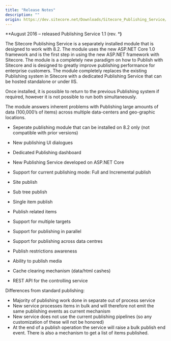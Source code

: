 ```yaml
---
title: "Release Notes"
description: ""
origin: https://dev.sitecore.net/Downloads/Sitecore_Publishing_Service/11/Sitecore_Publishing_Service_11_Initial_Release/Release_Notes
---
```


**August 2016 – released Publishing Service 1.1 (rev. ***)**

The Sitecore Publishing Service is a separately installed module that is designed to work with 8.2. The module uses the new ASP.NET Core 1.0 framework and is the first step in using the new ASP.NET framework with Sitecore. The module is a completely new paradigm on how to Publish with Sitecore and is designed to greatly improve publishing performance for enterprise customers. The module completely replaces the existing Publishing system in Sitecore with a dedicated Publishing Service that can be hosted standalone or under IIS. 

Once installed, it is possible to return to the previous Publishing system if required, however it is not possible to run both simultaneously.

The module answers inherent problems with Publishing large amounts of data (100,000’s of items) across multiple data-centers and geo-graphic locations.

-   Seperate publishing module that can be installed on 8.2 only (not compatible with prior versions)

-   New publishing UI dialogues
-   Dedicated Publishing dashboard

-   New Publishing Service developed on ASP.NET Core

-   Support for current publishing mode: Full and Incremental publish
-   Site publish
-   Sub tree publish
-   Single item publish
-   Publish related items
-   Support for multiple targets
-   Support for publishing in parallel
-   Support for publishing across data centres
-   Publish restrictions awareness
-   Ability to publish media
-   Cache clearing mechanism (data/html cashes)

-   REST API for the controlling service

Differences from standard publishing:

-   Majority of publishing work done in separate out of process service
-   New service processes items in bulk and will therefore not emit the same publishing events as current mechanism
-   New service does not use the current publishing pipelines (so any customization of these will not be honored)
-   At the end of a publish operation the service will raise a bulk publish end event. There is also a mechanism to get a list of items published.